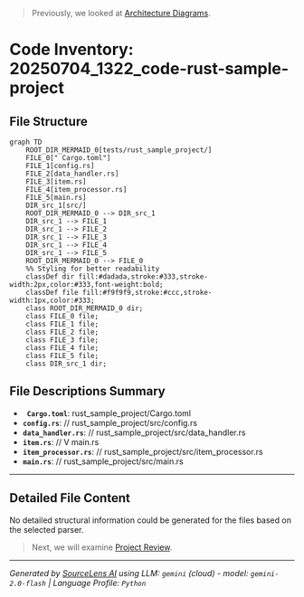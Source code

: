 > Previously, we looked at [Architecture Diagrams](08_diagrams.md).

# Code Inventory: 20250704_1322_code-rust-sample-project
## File Structure
```mermaid
graph TD
    ROOT_DIR_MERMAID_0[tests/rust_sample_project/]
    FILE_0[" Cargo.toml"]
    FILE_1[config.rs]
    FILE_2[data_handler.rs]
    FILE_3[item.rs]
    FILE_4[item_processor.rs]
    FILE_5[main.rs]
    DIR_src_1[src/]
    ROOT_DIR_MERMAID_0 --> DIR_src_1
    DIR_src_1 --> FILE_1
    DIR_src_1 --> FILE_2
    DIR_src_1 --> FILE_3
    DIR_src_1 --> FILE_4
    DIR_src_1 --> FILE_5
    ROOT_DIR_MERMAID_0 --> FILE_0
    %% Styling for better readability
    classDef dir fill:#dadada,stroke:#333,stroke-width:2px,color:#333,font-weight:bold;
    classDef file fill:#f9f9f9,stroke:#ccc,stroke-width:1px,color:#333;
    class ROOT_DIR_MERMAID_0 dir;
    class FILE_0 file;
    class FILE_1 file;
    class FILE_2 file;
    class FILE_3 file;
    class FILE_4 file;
    class FILE_5 file;
    class DIR_src_1 dir;
```
## File Descriptions Summary
*   **` Cargo.toml`**: rust_sample_project/Cargo.toml
*   **`config.rs`**: // rust_sample_project/src/config.rs
*   **`data_handler.rs`**: // rust_sample_project/src/data_handler.rs
*   **`item.rs`**: // V main.rs
*   **`item_processor.rs`**: // rust_sample_project/src/item_processor.rs
*   **`main.rs`**: // rust_sample_project/src/main.rs
---
## Detailed File Content
No detailed structural information could be generated for the files based on the selected parser.

> Next, we will examine [Project Review](10_project_review.md).


---

*Generated by [SourceLens AI](https://github.com/openXFlow/sourceLensAI) using LLM: `gemini` (cloud) - model: `gemini-2.0-flash` | Language Profile: `Python`*